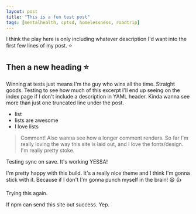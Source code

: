 ```yaml
---
layout: post
title: "This is a fun test post"
tags: [mentalhealth, cptsd, homelessness, roadtrip]
---
```


I think the play here is only including whatever description I'd want into the first few lines of my post. :star:

## Then a new heading :star:

Winning at tests just means I'm the guy who wins all the time. Straight goods. Testing to see how much of this excerpt I'll end up seeing on the index page if I don't include a description in YAML header. Kinda wanna see more than just one truncated line under the post. 

* list
* lists are awesome
* I love lists

> Comment! Also wanna see how a longer comment renders. So far I'm really loving the way this site is laid out, and I love the fonts/design. I'm really pretty stoke.

Testing sync on save. It's working YESSA!

I'm pretty happy with this build. It's a really nice theme and I think I'm gonna stick with it. Because if I don't I'm gonna punch myself in the brain! :laughing: :thumbsup:

Trying this again.

If npm can send this site out success. Yep.



